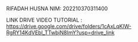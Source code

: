 RIFADAH HUSNA
NIM: 202210370311400

LINK DRIVE VIDEO TUTORIAL : https://drive.google.com/drive/folders/1cAxLqKlW-RgRY14KdVEbl_TTwbjN8ImY?usp=drive_link
